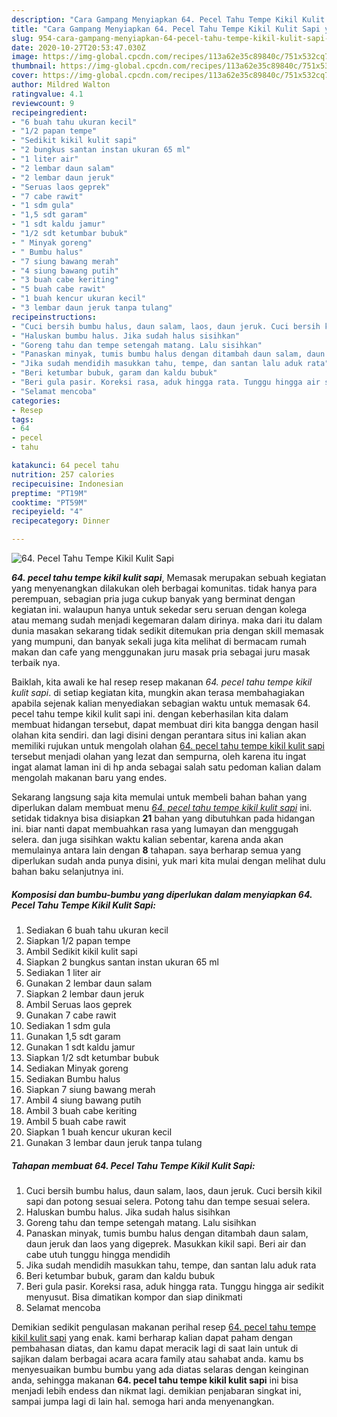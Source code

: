 ```yaml
---
description: "Cara Gampang Menyiapkan 64. Pecel Tahu Tempe Kikil Kulit Sapi yang Enak Banget"
title: "Cara Gampang Menyiapkan 64. Pecel Tahu Tempe Kikil Kulit Sapi yang Enak Banget"
slug: 954-cara-gampang-menyiapkan-64-pecel-tahu-tempe-kikil-kulit-sapi-yang-enak-banget
date: 2020-10-27T20:53:47.030Z
image: https://img-global.cpcdn.com/recipes/113a62e35c89840c/751x532cq70/64-pecel-tahu-tempe-kikil-kulit-sapi-foto-resep-utama.jpg
thumbnail: https://img-global.cpcdn.com/recipes/113a62e35c89840c/751x532cq70/64-pecel-tahu-tempe-kikil-kulit-sapi-foto-resep-utama.jpg
cover: https://img-global.cpcdn.com/recipes/113a62e35c89840c/751x532cq70/64-pecel-tahu-tempe-kikil-kulit-sapi-foto-resep-utama.jpg
author: Mildred Walton
ratingvalue: 4.1
reviewcount: 9
recipeingredient:
- "6 buah tahu ukuran kecil"
- "1/2 papan tempe"
- "Sedikit kikil kulit sapi"
- "2 bungkus santan instan ukuran 65 ml"
- "1 liter air"
- "2 lembar daun salam"
- "2 lembar daun jeruk"
- "Seruas laos geprek"
- "7 cabe rawit"
- "1 sdm gula"
- "1,5 sdt garam"
- "1 sdt kaldu jamur"
- "1/2 sdt ketumbar bubuk"
- " Minyak goreng"
- " Bumbu halus"
- "7 siung bawang merah"
- "4 siung bawang putih"
- "3 buah cabe keriting"
- "5 buah cabe rawit"
- "1 buah kencur ukuran kecil"
- "3 lembar daun jeruk tanpa tulang"
recipeinstructions:
- "Cuci bersih bumbu halus, daun salam, laos, daun jeruk. Cuci bersih kikil sapi dan potong sesuai selera. Potong tahu dan tempe sesuai selera."
- "Haluskan bumbu halus. Jika sudah halus sisihkan"
- "Goreng tahu dan tempe setengah matang. Lalu sisihkan"
- "Panaskan minyak, tumis bumbu halus dengan ditambah daun salam, daun jeruk dan laos yang digeprek. Masukkan kikil sapi. Beri air dan cabe utuh tunggu hingga mendidih"
- "Jika sudah mendidih masukkan tahu, tempe, dan santan lalu aduk rata"
- "Beri ketumbar bubuk, garam dan kaldu bubuk"
- "Beri gula pasir. Koreksi rasa, aduk hingga rata. Tunggu hingga air sedikit menyusut. Bisa dimatikan kompor dan siap dinikmati"
- "Selamat mencoba"
categories:
- Resep
tags:
- 64
- pecel
- tahu

katakunci: 64 pecel tahu 
nutrition: 257 calories
recipecuisine: Indonesian
preptime: "PT19M"
cooktime: "PT59M"
recipeyield: "4"
recipecategory: Dinner

---
```



![64. Pecel Tahu Tempe Kikil Kulit Sapi](https://img-global.cpcdn.com/recipes/113a62e35c89840c/751x532cq70/64-pecel-tahu-tempe-kikil-kulit-sapi-foto-resep-utama.jpg)

<b><i>64. pecel tahu tempe kikil kulit sapi</i></b>, Memasak merupakan sebuah kegiatan yang menyenangkan dilakukan oleh berbagai komunitas. tidak hanya para perempuan, sebagian pria juga cukup banyak yang berminat dengan kegiatan ini. walaupun hanya untuk sekedar seru seruan dengan kolega atau memang sudah menjadi kegemaran dalam dirinya. maka dari itu dalam dunia masakan sekarang tidak sedikit ditemukan pria dengan skill memasak yang mumpuni, dan banyak sekali juga kita melihat di bermacam rumah makan dan cafe yang menggunakan juru masak pria sebagai juru masak terbaik nya.

Baiklah, kita awali ke hal resep resep makanan <i>64. pecel tahu tempe kikil kulit sapi</i>. di setiap kegiatan kita, mungkin akan terasa membahagiakan apabila sejenak kalian menyediakan sebagian waktu untuk memasak 64. pecel tahu tempe kikil kulit sapi ini. dengan keberhasilan kita dalam membuat hidangan tersebut, dapat membuat diri kita bangga dengan hasil olahan kita sendiri. dan lagi disini dengan perantara situs ini kalian akan memiliki rujukan untuk mengolah olahan <u>64. pecel tahu tempe kikil kulit sapi</u> tersebut menjadi olahan yang lezat dan sempurna, oleh karena itu ingat ingat alamat laman ini di hp anda sebagai salah satu pedoman kalian dalam mengolah makanan baru yang endes.




Sekarang langsung saja kita memulai untuk membeli bahan bahan yang diperlukan dalam membuat menu <u><i>64. pecel tahu tempe kikil kulit sapi</i></u> ini. setidak tidaknya bisa disiapkan <b>21</b> bahan yang dibutuhkan pada hidangan ini. biar nanti dapat membuahkan rasa yang lumayan dan menggugah selera. dan juga sisihkan waktu kalian sebentar, karena anda akan memulainya antara lain dengan <b>8</b> tahapan. saya berharap semua yang diperlukan sudah anda punya disini, yuk mari kita mulai dengan melihat dulu bahan baku selanjutnya ini.

<!--inarticleads1-->

##### Komposisi dan bumbu-bumbu yang diperlukan dalam menyiapkan 64. Pecel Tahu Tempe Kikil Kulit Sapi:

1. Sediakan 6 buah tahu ukuran kecil
1. Siapkan 1/2 papan tempe
1. Ambil Sedikit kikil kulit sapi
1. Siapkan 2 bungkus santan instan ukuran 65 ml
1. Sediakan 1 liter air
1. Gunakan 2 lembar daun salam
1. Siapkan 2 lembar daun jeruk
1. Ambil Seruas laos geprek
1. Gunakan 7 cabe rawit
1. Sediakan 1 sdm gula
1. Gunakan 1,5 sdt garam
1. Gunakan 1 sdt kaldu jamur
1. Siapkan 1/2 sdt ketumbar bubuk
1. Sediakan  Minyak goreng
1. Sediakan  Bumbu halus
1. Siapkan 7 siung bawang merah
1. Ambil 4 siung bawang putih
1. Ambil 3 buah cabe keriting
1. Ambil 5 buah cabe rawit
1. Siapkan 1 buah kencur ukuran kecil
1. Gunakan 3 lembar daun jeruk tanpa tulang




<!--inarticleads2-->

##### Tahapan membuat 64. Pecel Tahu Tempe Kikil Kulit Sapi:

1. Cuci bersih bumbu halus, daun salam, laos, daun jeruk. Cuci bersih kikil sapi dan potong sesuai selera. Potong tahu dan tempe sesuai selera.
1. Haluskan bumbu halus. Jika sudah halus sisihkan
1. Goreng tahu dan tempe setengah matang. Lalu sisihkan
1. Panaskan minyak, tumis bumbu halus dengan ditambah daun salam, daun jeruk dan laos yang digeprek. Masukkan kikil sapi. Beri air dan cabe utuh tunggu hingga mendidih
1. Jika sudah mendidih masukkan tahu, tempe, dan santan lalu aduk rata
1. Beri ketumbar bubuk, garam dan kaldu bubuk
1. Beri gula pasir. Koreksi rasa, aduk hingga rata. Tunggu hingga air sedikit menyusut. Bisa dimatikan kompor dan siap dinikmati
1. Selamat mencoba




Demikian sedikit pengulasan makanan perihal resep <u>64. pecel tahu tempe kikil kulit sapi</u> yang enak. kami berharap kalian dapat paham dengan pembahasan diatas, dan kamu dapat meracik lagi di saat lain untuk di sajikan dalam berbagai acara acara family atau sahabat anda. kamu bs menyesuaikan bumbu bumbu yang ada diatas selaras dengan keinginan anda, sehingga makanan <b>64. pecel tahu tempe kikil kulit sapi</b> ini bisa menjadi lebih endess dan nikmat lagi. demikian penjabaran singkat ini, sampai jumpa lagi di lain hal. semoga hari anda menyenangkan.
